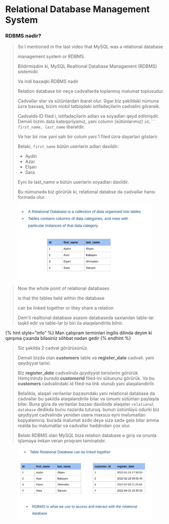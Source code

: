 # Relational Database Management System

### RDBMS nədir?

> So I mentioned in the last video that MySQL was a relational database
>
> management system or RDBMS.
>
> Bildirmişdim ki, MySQL Realtional Database Managament (RDBMS) sistemidir.
>
> Və indi baxaqki RDBMS nədir
>
> Relation database bir neçə cədvəllərdə toplanmış məlumat toplusudur.&#x20;
>
> Cədvəllər stər və sütünlardan ibarət olur. Əgər biz şəkildəki nümunə üzrə baxsaq,  bizim mobil tətbiqdəki istifadəçilərin cədvəlini görərəik.
>
> Cədvəldə ID filed i, istifadəçilərin adları və soyadları qeyd edilmişdir. Deməli bizim data kateqoriyamız, yəni column (sütünlarımız) `id,`` `_`first_name, last_name`_ ibarətdir.
>
> Və hər bir row yəni sətr bir colum yəni 1 filed üzrə dəyərləri göstərir.&#x20;
>
> Beləki, `first_name` bütün userlərin adları daxildir:
>
> * Aydin
> * Azər
> * Elşən
> * Sara
>
> Eyni ilə last\_name ə bütün userlərin soyadları daxildir.&#x20;
>
> Bu nümunədə biz görürük ki, relational databse də cədvəllər hansı formada olur.

<figure><img src=".gitbook/assets/image (3).png" alt=""><figcaption></figcaption></figure>

> Now the whole point of relational databases
>
> is that the tables held within the database
>
> can be linked together or they share a relation
>
> Dem'li realtional database əsasını databasedə saxlanılan table-lar təşkil edir və table-lar bi biri ilə əlaqələndirilə bilnir.&#x20;

{% hint style="info" %}
Mən çalışıram terminləri ingilis dilində deyim ki qarşınıa çıxanda biləsiniz söhbət nədən gedir
{% endhint %}



> Siz şəkildə 2 cədvəl görürüsünüz.&#x20;
>
> Deməli bizdə olan **customers** table və **register\_date** cədvəli. yəni qeydiyyat tarixi.
>
> Biz **register\_**_**date** cədvəlində qeydiyyat tarixlərini görürük. Həmçinində burada **customer**_**id** filed-ini sütununu görürük. Və bu **customers** cədvəlindəki id filed-nə link olunub yəni əlaqələndiirlir.
>
> Beləliklə, əlaqəli verilənlər bazasındakı yəni relational database də cədvəllər bu şəkildə əlaqələndirilə bilər və ümumi sütünları paylaşıla bilər.  Buna görə də verilənlər bazası daxilində əlaqələr `relational database` dedikdə bunu nəzərdə tuturuq. bunun üstünlüyü odurki biz qeydiyyat cədvəlində yenidən userə məxsus eyni məlumatları kopyalamırıq. burada məlumat azdır deyə sizə sadə gələ bilər amma realda bu məlumatlar və cədvəllər həddindən çox olur.
>
> Beləki RDBMS olan MySQL bizə relation database ə giriş və onunla işləməyə imkan verən proqram təminatıdır.&#x20;

<figure><img src=".gitbook/assets/image (26).png" alt=""><figcaption></figcaption></figure>
